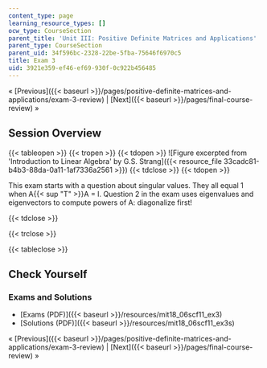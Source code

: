 ```yaml
---
content_type: page
learning_resource_types: []
ocw_type: CourseSection
parent_title: 'Unit III: Positive Definite Matrices and Applications'
parent_type: CourseSection
parent_uid: 34f596bc-2328-22be-5fba-75646f6970c5
title: Exam 3
uid: 3921e359-ef46-ef69-930f-0c922b456485
---
```


« [Previous]({{< baseurl >}}/pages/positive-definite-matrices-and-applications/exam-3-review) | [Next]({{< baseurl >}}/pages/final-course-review) »

Session Overview
----------------

{{< tableopen >}}
{{< tropen >}}
{{< tdopen >}}
![Figure excerpted from 'Introduction to Linear Algebra' by G.S. Strang]({{< resource_file 33cadc81-b4b3-88da-0a11-1af7336a2561 >}})
{{< tdclose >}}
{{< tdopen >}}


This exam starts with a question about singular values. They all equal 1 when A{{< sup "T" >}}A = I. Question 2 in the exam uses eigenvalues and eigenvectors to compute powers of A: diagonalize first! 


{{< tdclose >}}

{{< trclose >}}

{{< tableclose >}}

Check Yourself
--------------

### Exams and Solutions

*   [Exams (PDF)]({{< baseurl >}}/resources/mit18_06scf11_ex3)
*   [Solutions (PDF)]({{< baseurl >}}/resources/mit18_06scf11_ex3s)

« [Previous]({{< baseurl >}}/pages/positive-definite-matrices-and-applications/exam-3-review) | [Next]({{< baseurl >}}/pages/final-course-review) »